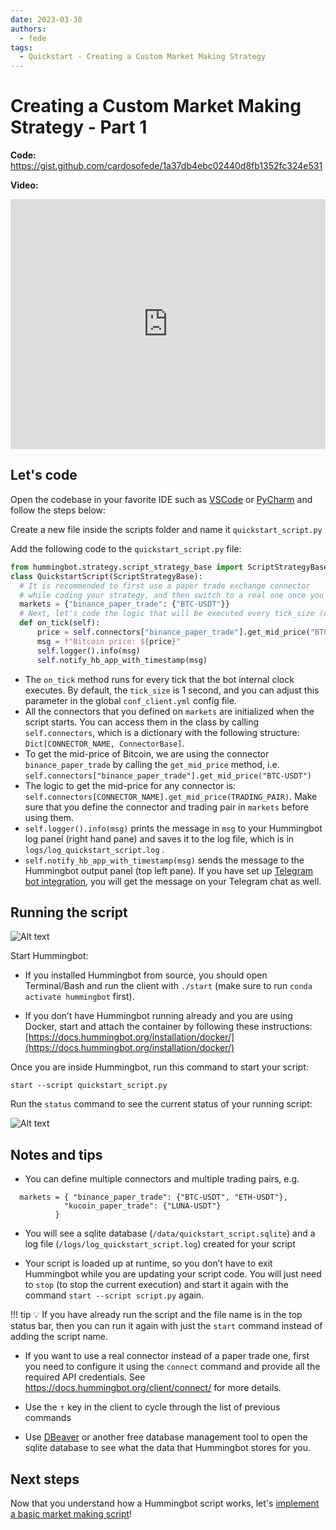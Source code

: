 ```yaml
---
date: 2023-03-30
authors:
  - fede
tags:
  - Quickstart - Creating a Custom Market Making Strategy
---
```


# Creating a Custom Market Making Strategy - Part 1

**Code:** <https://gist.github.com/cardosofede/1a37db4ebc02440d8fb1352fc324e531>

**Video:**
<iframe style="width:100%; min-height:400px;" src="https://www.youtube.com/embed/Bhf5spw785c" frameborder="0" allow="accelerometer; autoplay; encrypted-media; gyroscope; picture-in-picture" allowfullscreen></iframe>

## Let's code

Open the codebase in your favorite IDE such as [VSCode](https://code.visualstudio.com/) or [PyCharm](https://www.jetbrains.com/pycharm/) and follow the steps below:

Create a new file inside the scripts folder and name it `quickstart_script.py`

Add the following code to the `quickstart_script.py` file:

```Python
from hummingbot.strategy.script_strategy_base import ScriptStrategyBase
class QuickstartScript(ScriptStrategyBase):
  # It is recommended to first use a paper trade exchange connector 
  # while coding your strategy, and then switch to a real one once you're happy with it.
  markets = {"binance_paper_trade": {"BTC-USDT"}}
  # Next, let's code the logic that will be executed every tick_size (default=1sec)
  def on_tick(self):
      price = self.connectors["binance_paper_trade"].get_mid_price("BTC-USDT")
      msg = f"Bitcoin price: ${price}"
      self.logger().info(msg)
      self.notify_hb_app_with_timestamp(msg)
```

- The `on_tick` method runs for every tick that the bot internal clock executes. By default, the `tick_size` is 1 second, and you can adjust this parameter in the global `conf_client.yml` config file.
- All the connectors that you defined on `markets` are initialized when the script starts. You can access them in the class by calling `self.connectors`, which is a dictionary with the following structure: `Dict[CONNECTOR_NAME, ConnectorBase]`.
- To get the mid-price of Bitcoin, we are using the connector `binance_paper_trade` by calling the `get_mid_price` method, i.e. `self.connectors["binance_paper_trade"].get_mid_price("BTC-USDT")`
- The logic to get the mid-price for any connector is: `self.connectors[CONNECTOR_NAME].get_mid_price(TRADING_PAIR)`. Make sure that you define the connector and trading pair in `markets` before using them.
- `self.logger().info(msg)` prints the message in `msg` to your Hummingbot log panel (right hand pane) and saves it to the log file, which is in `logs/log_quickstart_script.log` .
- `self.notify_hb_app_with_timestamp(msg)` sends the message to the Hummingbot output panel (top left pane). If you have set up [Telegram bot integration](https://hummingbot.org/global-configs/telegram/), you will get the message on your Telegram chat as well.  

## Running the script

![Alt text](Untitled%201.png)

Start Hummingbot:

- If you installed Hummingbot from source, you should open Terminal/Bash and run the client with `./start` (make sure to run `conda activate hummingbot` first).

- If you don’t have Hummingbot running already and you are using Docker, start and attach the container by following these instructions: [https://docs.hummingbot.org/installation/docker/](https://docs.hummingbot.org/installation/docker/)

Once you are inside Hummingbot, run this command to start your script:

```
start --script quickstart_script.py
```

Run the `status` command to see the current status of your running script:

![Alt text](../../../scripts/script-status.png)

## Notes and tips

- You can define multiple connectors and multiple trading pairs, e.g.

```
  markets = { "binance_paper_trade": {"BTC-USDT", "ETH-USDT"}, 
            "kucoin_paper_trade": {"LUNA-USDT"}
          }
```

- You will see a sqlite database (`/data/quickstart_script.sqlite`) and a log file (`/logs/log_quickstart_script.log`) created for your script

- Your script is loaded up at runtime, so you don’t have to exit Hummingbot while you are updating your script code. You will just need to `stop` (to stop the current execution) and start it again with the command `start --script script.py` again.

!!! tip
    💡 If you have already run the script and the file name is in the top status bar, then you can run it again with just the `start` command instead of adding the script name.

- If you want to use a real connector instead of a paper trade one, first you need to configure it using the `connect` command and provide all the required API credentials. See <https://docs.hummingbot.org/client/connect/> for more details.

- Use the <kbd>↑</kbd> key in the client to cycle through the list of previous commands

- Use [DBeaver](https://dbeaver.io/) or another free database management tool to open the sqlite database to see what the data that Hummingbot stores for you.

## Next steps

Now that you understand how a Hummingbot script works, let's [implement a basic market making script](custom-pmm-2.md)!
